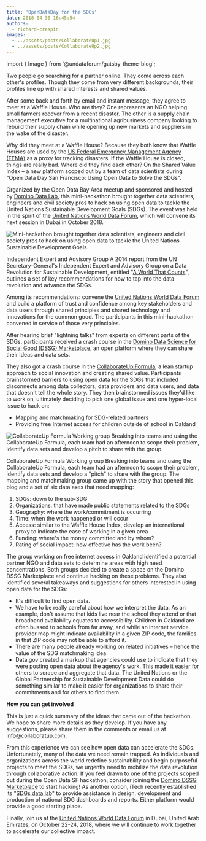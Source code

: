 ```yaml
---
title: 'OpenDataDay for the SDGs'
date: 2018-04-30 16:45:54
authors:
  - richard-crespin
images:
  - ../assets/posts/CollaborateUp1.jpg
  - ../assets/posts/CollaborateUp2.jpg
---
```


import { Image } from '@undataforum/gatsby-theme-blog';

Two people go searching for a partner online. They come across each other's
profiles. Though they come from very different backgrounds, their profiles line
up with shared interests and shared values.

After some back and forth by email and instant message, they agree to meet at a
Waffle House. Who are they? One represents an NGO helping small farmers recover
from a recent disaster. The other is a supply chain management executive for a
multinational agribusiness company looking to rebuild their supply chain while
opening up new markets and suppliers in the wake of the disaster.

Why did they meet at a Waffle House? Because they both know that Waffle Houses
are used by the [US Federal Emergency Management Agency (FEMA)](fema.gov) as a
proxy for tracking disasters. If the Waffle House is closed, things are really
bad. Where did they find each other? On the Shared Value Index &ndash; a new
platform scoped out by a team of data scientists during "Open Data Day San
Francisco: Using Open Data to Solve the SDGs".

Organized by the Open Data Bay Area meetup and sponsored and hosted by
[Domino Data Lab](https://www.dominodatalab.com/), this mini-hackathon brought
together data scientists, engineers and civil society pros to hack on using open
data to tackle the United Nations Sustainable Development Goals (SDGs). The
event was held in the spirit of the
[United Nations World Data Forum](//undataforum.org/), which will convene its
next session in Dubai in October 2018.

<Image
  fluid={props.images[0]}
  title="Open Data Bay Area meetup."
  alt="Mini-hackathon brought together data scientists, engineers and civil society pros to hack on using open data to tackle the United Nations Sustainable Development Goals."
/>

Independent Expert and Advisory Group A 2014 report from the UN
Secretary-General's Independent Expert and Advisory Group on a Data Revolution
for Sustainable Development, entitled
"[A World That Counts](http://www.undatarevolution.org/wp-content/uploads/2014/11/A-World-That-Counts.pdf)",
outlines a set of key recommendations for how to tap into the data revolution
and advance the SDGs.

Among its recommendations: convene the
[United Nations World Data Forum](undataforum.org) and build a platform of trust
and confidence among key stakeholders and data users through shared principles
and shared technology and innovations for the common good. The participants in
this mini-hackathon convened in service of those very principles.

After hearing brief "lightning talks" from experts on different parts of the
SDGs, participants received a crash course in the
[Domino Data Science for Social Good (DSSG) Marketplace](https://www.dominodatalab.com/domino-for-good/data-science-social-good-marketplace/),
an open platform where they can share their ideas and data sets.

They also got a crash course in the
[CollaborateUp Formula](https://collaborateup.com/), a lean startup approach to
social innovation and creating shared value. Participants brainstormed barriers
to using open data for the SDGs that included disconnects among data collectors,
data providers and data users, and data that doesn't tell the whole story. They
then brainstormed issues they'd like to work on, ultimately deciding to pick one
global issue and one hyper-local issue to hack on:

<ul>
 <li>Mapping and matchmaking for SDG-related partners</li>
 <li>Providing free Internet access for children outside of school in Oakland</li>
</ul>

<Image
  fluid={props.images[1]}
  title="CollaborateUp Formula Working group team."
  alt="CollaborateUp Formula Working group Breaking into teams and using the CollaborateUp Formula, each team had an afternoon to scope their problem,
identify data sets and develop a pitch to share with the group."
/>

CollaborateUp Formula Working group Breaking into teams and using the
CollaborateUp Formula, each team had an afternoon to scope their problem,
identify data sets and develop a "pitch" to share with the group. The mapping
and matchmaking group came up with the story that opened this blog and a set of
six data axes that need mapping:

<ol>
 <li>SDGs: down to the sub-SDG</li>
 <li>Organizations: that have made public statements related to the SDGs</li>
 <li>Geography: where the work/commitment is occurring</li>
 <li>Time: when the work happened or will occur</li>
 <li>Access: similar to the Waffle House Index, develop an international proxy to indicate the ease of working in a given area</li>
 <li>Funding: where's the money committed and by whom?</li>
 <li>Rating of social impact: how effective has the work been?</li>
</ol>
The group working on free internet access in Oakland identified a potential partner NGO and data sets to determine areas with high need concentrations.
Both groups decided to create a space on the Domino DSSG Marketplace and continue hacking on these problems. They also identified several takeaways and suggestions for others interested in using open data for the SDGs:
<ul>
 <li>It's difficult to find open data.</li>
 <li>We have to be really careful about how we interpret the data. As an example, don't assume that kids live near the school they attend or that broadband availability equates to accessibility. Children in Oakland are often bussed to schools from far away, and while an internet service provider map might indicate availability in a given ZIP code, the families in that ZIP code may not be able to afford it.</li>
 <li>There are many people already working on related initiatives &ndash; hence the value of the SDG matchmaking idea.</li>
 <li>Data.gov created a markup that agencies could use to indicate that they were posting open data about the agency's work. This made it easier for others to scrape and aggregate that data. The United Nations or the Global Partnership for Sustainable Development Data could do something similar to make it easier for organizations to share their commitments and for others to find them.</li>
</ul>

**How you can get involved**

This is just a quick summary of the ideas that came out of the hackathon. We
hope to share more details as they develop. If you have any suggestions, please
share them in the comments or email us at
[info@collaboratup.com](mailto:info@collaboratup.com).

From this experience we can see how open data can accelerate the SDGs.
Unfortunately, many of the data we need remain trapped. As individuals and
organizations across the world redefine sustainability and begin purposeful
projects to meet the SDGs, we urgently need to mobilize the data revolution
through collaborative action. If you feel drawn to one of the projects scoped
out during the Open Data SF hackathon, consider joining the
[Domino DSSG Marketplace](https://www.dominodatalab.com/domino-for-good/data-science-social-good-marketplace/)
to start hacking! As another option, iTech recently established its
"[SDGs data lab](http://www.sdgdatalabs.org/data/)" to provide assistance in
design, development and production of national SDG dashboards and reports.
Either platform would provide a good starting place.

Finally, join us at the [United Nations World Data Forum](//undataforum.org/) in
Dubai, United Arab Emirates, on October 22-24, 2018, where we will continue to
work together to accelerate our collective impact.
